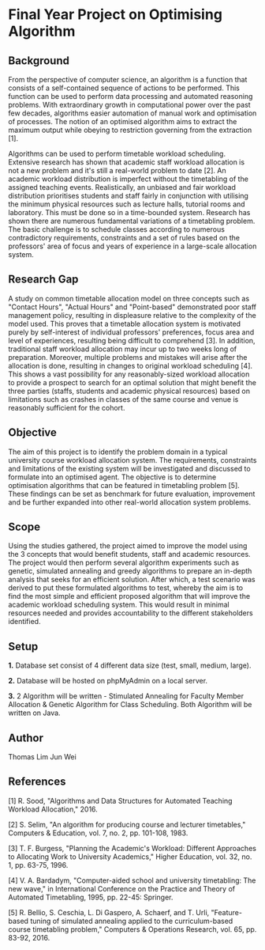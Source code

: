 # Final Year Project on Optimising Algorithm

## Background
From the perspective of computer science, an algorithm is a function that consists of a self-contained sequence of actions to be performed. This function can be used to perform data processing and automated reasoning problems. With extraordinary growth in computational power over the past few decades, algorithms easier automation of manual work and optimisation of processes. The notion of an optimised algorithm aims to extract the maximum output while obeying to restriction governing from the extraction [1]. 

Algorithms can be used to perform timetable workload scheduling. Extensive research has shown that academic staff workload allocation is not a new problem and it's still a real-world problem to date [2]. An academic workload distribution is imperfect without the timetabling of the assigned teaching events. Realistically, an unbiased and fair workload distribution prioritises students and staff fairly in conjunction with utilising the minimum physical resources such as lecture halls, tutorial rooms and laboratory. This must be done so in a time-bounded system. Research has shown there are numerous fundamental variations of a timetabling problem. The basic challenge is to schedule classes according to numerous contradictory requirements, constraints and a set of rules based on the professors' area of focus and years of experience in a large-scale allocation system.

## Research Gap
A study on common timetable allocation model on three concepts such as "Contact Hours", "Actual Hours" and "Point-based" demonstrated poor staff management policy, resulting in displeasure relative to the complexity of the model used. This proves that a timetable allocation system is motivated purely by self-interest of individual professors' preferences, focus area and level of experiences, resulting being difficult to comprehend [3]. In addition, traditional staff workload allocation may incur up to two weeks long of preparation. Moreover, multiple problems and mistakes will arise after the allocation is done, resulting in changes to original workload scheduling [4]. This shows a vast possibility for any reasonably-sized workload allocation to provide a prospect to search for an optimal solution that might benefit the three parties (staffs, students and academic physical resources) based on limitations such as crashes in classes of the same course and venue is reasonably sufficient for the cohort.

## Objective
The aim of this project is to identify the problem domain in a typical university course workload allocation system. The requirements, constraints and limitations of the existing system will be investigated and discussed to formulate into an optimised agent. The objective is to determine optimisation algorithms that can be featured in timetabling problem [5]. These findings can be set as benchmark for future evaluation, improvement and be further expanded into other real-world allocation system problems.

## Scope
Using the studies gathered, the project aimed to improve the model using the 3 concepts that would benefit students, staff and academic resources. The project would then perform several algorithm experiments such as genetic, simulated annealing and greedy algorithms to prepare an in-depth analysis that seeks for an efficient solution. After which, a test scenario was derived to put these formulated algorithms to test, whereby the aim is to find the most simple and efficient proposed algorithm that will improve the academic workload scheduling system. This would result in minimal resources needed and provides accountability to the different stakeholders identified. 

## Setup

**1.** Database set consist of 4 different data size (test, small, medium, large).

**2.** Database will be hosted on phpMyAdmin on a local server.

**3.** 2 Algorithm will be written - Stimulated Annealing for Faculty Member Allocation & Genetic Algorithm for Class 
Scheduling. Both Algorithm will be written on Java.

## Author
Thomas Lim Jun Wei

## References
[1]	R. Sood, "Algorithms and Data Structures for Automated Teaching Workload Allocation," 2016.

[2]	S. Selim, "An algorithm for producing course and lecturer timetables," Computers & Education, vol. 7, no. 2, pp. 101-108, 1983.

[3]	T. F. Burgess, "Planning the Academic's Workload: Different Approaches to Allocating Work to University Academics," Higher Education, vol. 32, no. 1, pp. 63-75, 1996.

[4]	V. A. Bardadym, "Computer-aided school and university timetabling: The new wave," in International Conference on the Practice and Theory of Automated Timetabling, 1995, pp. 22-45: Springer.

[5]	R. Bellio, S. Ceschia, L. Di Gaspero, A. Schaerf, and T. Urli, "Feature-based tuning of simulated annealing applied to the curriculum-based course timetabling problem," Computers & Operations Research, vol. 65, pp. 83-92, 2016.


